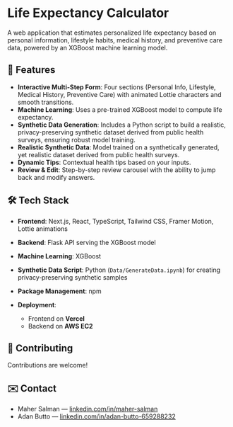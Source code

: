 # Life Expectancy Calculator

A web application that estimates personalized life expectancy based on personal information, lifestyle habits, medical history, and preventive care data, powered by an XGBoost machine learning model.

## 🚀 Features

- **Interactive Multi-Step Form**: Four sections (Personal Info, Lifestyle, Medical History, Preventive Care) with animated Lottie characters and smooth transitions.
- **Machine Learning**: Uses a pre-trained XGBoost model to compute life expectancy.
- **Synthetic Data Generation**: Includes a Python script to build a realistic, privacy-preserving synthetic dataset derived from public health surveys, ensuring robust model training.
- **Realistic Synthetic Data**: Model trained on a synthetically generated, yet realistic dataset derived from public health surveys.
- **Dynamic Tips**: Contextual health tips based on your inputs.
- **Review & Edit**: Step-by-step review carousel with the ability to jump back and modify answers.

## 🛠️ Tech Stack

- **Frontend**: Next.js, React, TypeScript, Tailwind CSS, Framer Motion, Lottie animations
- **Backend**: Flask API serving the XGBoost model
- **Machine Learning**: XGBoost
- **Synthetic Data Script**: Python (`Data/GenerateData.ipynb`) for creating privacy‑preserving synthetic samples
- **Package Management**: npm
- **Deployment**:

  - Frontend on **Vercel**
  - Backend on **AWS EC2**

## 🤝 Contributing

Contributions are welcome!

## ✉️ Contact

- Maher Salman — [linkedin.com/in/maher-salman](https://www.linkedin.com/in/maher-salman/)
- Adan Butto — [linkedin.com/in/adan-butto-659288232](https://www.linkedin.com/in/adan-butto-659288232/)
